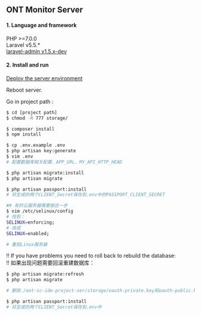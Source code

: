 ## ONT Monitor Server

#### 1. Language and framework
PHP >=7.0.0  
Laravel v5.5.*  
[laravel-admin v1.5.x-dev](http://laravel-admin.org/)    

#### 2. Install and run
[Deploy the server environment](http://www.jianshu.com/p/1f17a69f6dcf)

Reboot server.

Go in project path :
```bash
$ cd [project path]
$ chmod -R 777 storage/

$ composer install
$ npm install

$ cp .env.example .env
$ php artisan key:generate 
$ vim .env
# 配置数据库相关配置、APP_URL、MY_API_HTTP_HEAD

$ php artisan migrate:install
$ php artisan migrate

$ php artisan passport:install
# 将生成的两个CLIENT_Secret保存到.env中的PASSPORT_CLIENT_SECRET

## 有的云服务器需要做这一步
$ vim /etc/selinux/config
# 找到：
SELINUX=enforcing;
# 改成
SELINUX=enabled;

# 重启Linux服务器
```  
  
  
!! If you have problems you need to roll back to rebuild the database:    
!! 如果出现问题需要回滚重建数据库：  
```bash
$ php artisan migrate:refresh
$ php artisan migrate

# 删除./ont-sc-ide-project-ser/storage/oauth-private.key和oauth-public.key两个文件

$ php artisan passport:install
# 将生成的两个CLIENT_Secret保存到.env中
```
 
